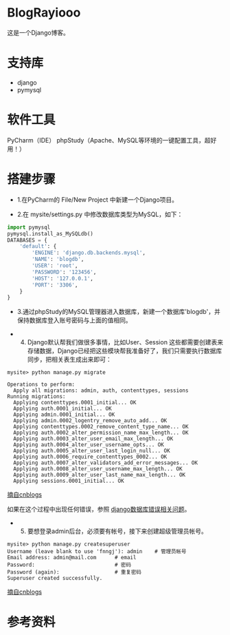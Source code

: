 # BlogRayiooo
这是一个Django博客。

# 支持库
* django
* pymysql

# 软件工具
PyCharm（IDE）
phpStudy（Apache、MySQL等环境的一键配置工具，超好用！）

# 搭建步骤
* 1.在PyCharm的 File/New Project 中新建一个Django项目。

* 2.在 mysite/settings.py 中修改数据库类型为MySQL，如下：
```python
import pymysql
pymysql.install_as_MySQLdb()
DATABASES = {
    'default': {
        'ENGINE': 'django.db.backends.mysql',
        'NAME': 'blogdb',
        'USER': 'root',
        'PASSWORD': '123456',
        'HOST': '127.0.0.1',
        'PORT': '3306',
    }
}
```

* 3.通过phpStudy的MySQL管理器进入数据库，新建一个数据库'blogdb'，并保持数据库登入账号密码与上面的值相同。

* 4. Django默认帮我们做很多事情，比如User、Session 这些都需要创建表来存储数据，Django已经把这些模块帮我准备好了，我们只需要执行数据库同步，把相关表生成出来即可：
```
mysite> python manage.py migrate

Operations to perform:
  Apply all migrations: admin, auth, contenttypes, sessions
Running migrations:
  Applying contenttypes.0001_initial... OK
  Applying auth.0001_initial... OK
  Applying admin.0001_initial... OK
  Applying admin.0002_logentry_remove_auto_add... OK
  Applying contenttypes.0002_remove_content_type_name... OK
  Applying auth.0002_alter_permission_name_max_length... OK
  Applying auth.0003_alter_user_email_max_length... OK
  Applying auth.0004_alter_user_username_opts... OK
  Applying auth.0005_alter_user_last_login_null... OK
  Applying auth.0006_require_contenttypes_0002... OK
  Applying auth.0007_alter_validators_add_error_messages... OK
  Applying auth.0008_alter_user_username_max_length... OK
  Applying auth.0009_alter_user_last_name_max_length... OK
  Applying sessions.0001_initial... OK
 ```
[摘自cnblogs](https://www.cnblogs.com/fnng/p/3737964.html)

如果在这个过程中出现任何错误，参照 [django数据库错误相关问题](https://blog.csdn.net/pipisorry/article/details/45727309)。

* 5. 要想登录admin后台，必须要有帐号，接下来创建超级管理员帐号。
```
mysite> python manage.py createsuperuser
Username (leave blank to use 'fnngj'): admin    # 管理员帐号
Email address: admin@mail.com      # email
Password:                          # 密码
Password (again):                  # 重复密码
Superuser created successfully.
```
[摘自cnblogs](https://www.cnblogs.com/fnng/p/3737964.html)

# 参考资料